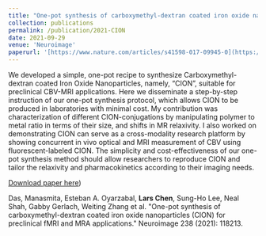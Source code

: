 ```yaml
---
title: "One-pot synthesis of carboxymethyl-dextran coated iron oxide nanoparticles (CION) for preclinical fMRI and MRA applications"
collection: publications
permalink: /publication/2021-CION
date: 2021-09-29
venue: 'Neuroimage'
paperurl: '[https://www.nature.com/articles/s41598-017-09945-0](https://www.sciencedirect.com/science/article/pii/S1053811921004900)'
---
```

We developed a simple, one-pot recipe to synthesize Carboxymethyl-dextran coated Iron Oxide Nanoparticles, namely, “CION”, suitable for preclinical CBV-MRI applications. Here we disseminate a step-by-step instruction of our one-pot synthesis protocol, which allows CION to be produced in laboratories with minimal cost. My contribution was characterization of different CION-conjugations by manipulating polymer to metal ratio in terms of their size, and shifts in MR relaxivity. I also worked on demonstrating CION can serve as a cross-modality research platform by showing concurrent in vivo optical and MRI measurement of CBV using fluorescent-labeled CION. The simplicity and cost-effectiveness of our one-pot synthesis method should allow researchers to reproduce CION and tailor the relaxivity and pharmacokinetics according to their imaging needs.

[Download paper here]([https://www.sciencedirect.com/science/article/pii/S1053811921004900))

Das, Manasmita, Esteban A. Oyarzabal, **Lars Chen**, Sung-Ho Lee, Neal Shah, Gabby Gerlach, Weiting Zhang et al. "One-pot synthesis of carboxymethyl-dextran coated iron oxide nanoparticles (CION) for preclinical fMRI and MRA applications." Neuroimage 238 (2021): 118213.
